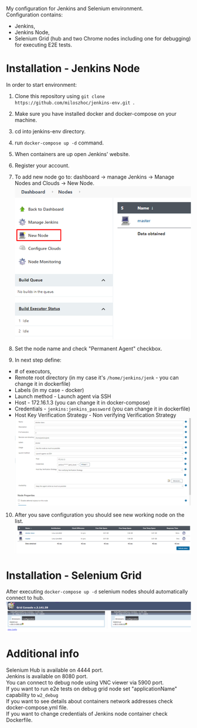 ﻿My configuration for Jenkins and Selenium environment.    
Configuration contains:

* Jenkins,
* Jenkins Node,
* Selenium Grid (hub and two Chrome nodes including one for debugging) for executing E2E tests.

# Installation - Jenkins Node

In order to start environment:

1. Clone this repository using ``git clone https://github.com/miloszhoc/jenkins-env.git ``.
2. Make sure you have installed docker and docker-compose on your machine.
3. cd into jenkins-env directory.
4. run `` docker-compose up -d `` command.
5. When containers are up open Jenkins' website.
6. Register your account.
7. To add new node go to: dashboard -> manage Jenkins -> Manage Nodes and Clouds -> New Node.   
   ![nodes](./images/nodes.png)
8. Set the node name and check "Permanent Agent" checkbox.


9. In next step define:

* \# of executors,
* Remote root directory (in my case it's ``/home/jenkins/jenk`` - you can change it in dockerfile)
* Labels (in my case - docker)
* Launch method - Launch agent via SSH
* Host - 172.16.1.3 (you can change it in docker-compose)
* Credentials - `` jenkins:jenkins_password `` (you can change it in dockerfile)
* Host Key Verification Strategy - Non verifying Verification Strategy   
  ![nodes_config](./images/nodes_config_2.png)

10. After you save configuration you should see new working node on the list.   
    ![node_list](./images/node_list.png)

# Installation - Selenium Grid

After executing `` docker-compose up -d `` selenium nodes should automatically connect to hub.
![selenium_nodes](./images/selenium_nodes.png)

# Additional info

Selenium Hub is available on 4444 port.    
Jenkins is available on 8080 port.    
You can connect to debug node using VNC viewer via 5900 port.    
If you want to run e2e tests on debug grid node set "applicationName" capability to ``w2_debug``    
If you want to see details about containers network addresses check docker-compose.yml file.   
If you want to change credentials of Jenkins node container check Dockerfile.
